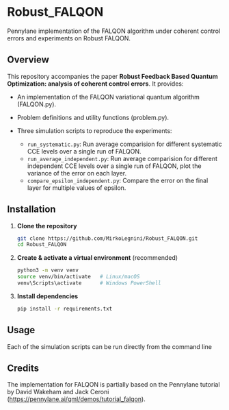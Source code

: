 # Robust\_FALQON

Pennylane implementation of the FALQON algorithm under coherent control errors and experiments on Robust FALQON.

## Overview

This repository accompanies the paper **Robust Feedback Based Quantum Optimization: analysis of coherent control errors**. It provides:

* An implementation of the FALQON variational quantum algorithm (FALQON.py).
* Problem definitions and utility functions (problem.py).
* Three simulation scripts to reproduce the experiments:

  * `run_systematic.py`: Run average comparision for different systematic CCE levels over a single run of FALQON.
  * `run_average_independent.py`: Run average comparision for different independent CCE levels over a single run of FALQON, plot the variance of the error on each layer.
  * `compare_epsilon_independent.py`: Compare the error on the final layer for multiple values of epsilon.
  
## Installation

1. **Clone the repository**

   ```bash
   git clone https://github.com/MirkoLegnini/Robust_FALQON.git
   cd Robust_FALQON
   ```

2. **Create & activate a virtual environment** (recommended)

   ```bash
   python3 -m venv venv
   source venv/bin/activate   # Linux/macOS
   venv\Scripts\activate      # Windows PowerShell
   ```

3. **Install dependencies**

   ```bash
   pip install -r requirements.txt
   ```

## Usage
Each of the simulation scripts can be run directly from the command line

## Credits
The implementation for FALQON is partially based on the Pennylane tutorial by David Wakeham and Jack Ceroni (https://pennylane.ai/qml/demos/tutorial_falqon). 
